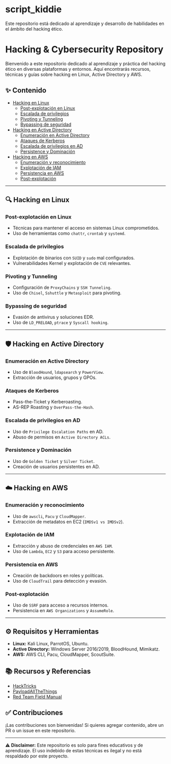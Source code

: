 # script_kiddie
Este repositorio está dedicado al aprendizaje y desarrollo de habilidades en el ámbito del hacking ético.
# Hacking & Cybersecurity Repository

Bienvenido a este repositorio dedicado al aprendizaje y práctica del hacking ético en diversas plataformas y entornos. Aquí encontrarás recursos, técnicas y guías sobre hacking en Linux, Active Directory y AWS.

## ✨ Contenido

- [Hacking en Linux](#hacking-en-linux)
  - [Post-explotación en Linux](#post-explotación-en-linux)
  - [Escalada de privilegios](#escalada-de-privilegios)
  - [Pivoting y Tunneling](#pivoting-y-tunneling)
  - [Bypassing de seguridad](#bypassing-de-seguridad)
- [Hacking en Active Directory](#hacking-en-active-directory)
  - [Enumeración en Active Directory](#enumeración-en-active-directory)
  - [Ataques de Kerberos](#ataques-de-kerberos)
  - [Escalada de privilegios en AD](#escalada-de-privilegios-en-ad)
  - [Persistence y Dominación](#persistence-y-dominación)
- [Hacking en AWS](#hacking-en-aws)
  - [Enumeración y reconocimiento](#enumeración-y-reconocimiento)
  - [Explotación de IAM](#explotación-de-iam)
  - [Persistencia en AWS](#persistencia-en-aws)
  - [Post-explotación](#post-explotación)

---

## 🔍 Hacking en Linux

### Post-explotación en Linux
- Técnicas para mantener el acceso en sistemas Linux comprometidos.
- Uso de herramientas como `chattr`, `crontab` y `systemd`.

### Escalada de privilegios
- Explotación de binarios con `SUID` y `sudo` mal configurados.
- Vulnerabilidades Kernel y explotación de `CVE` relevantes.

### Pivoting y Tunneling
- Configuración de `ProxyChains` y `SSH Tunneling`.
- Uso de `Chisel`, `Sshuttle` y `Metasploit` para pivoting.

### Bypassing de seguridad
- Evasión de antivirus y soluciones EDR.
- Uso de `LD_PRELOAD`, `ptrace` y `Syscall hooking`.

---

## 🛡️ Hacking en Active Directory

### Enumeración en Active Directory
- Uso de `BloodHound`, `ldapsearch` y `PowerView`.
- Extracción de usuarios, grupos y GPOs.

### Ataques de Kerberos
- Pass-the-Ticket y Kerberoasting.
- AS-REP Roasting y `OverPass-the-Hash`.

### Escalada de privilegios en AD
- Uso de `Privilege Escalation Paths` en AD.
- Abuso de permisos en `Active Directory ACLs`.

### Persistence y Dominación
- Uso de `Golden Ticket` y `Silver Ticket`.
- Creación de usuarios persistentes en AD.

---

## ☁️ Hacking en AWS

### Enumeración y reconocimiento
- Uso de `awscli`, `Pacu` y `CloudMapper`.
- Extracción de metadatos en EC2 (`IMDSv1 vs IMDSv2`).

### Explotación de IAM
- Extracción y abuso de credenciales en `AWS IAM`.
- Uso de `Lambda`, `EC2` y `S3` para acceso persistente.

### Persistencia en AWS
- Creación de backdoors en roles y políticas.
- Uso de `CloudTrail` para detección y evasión.

### Post-explotación
- Uso de `SSRF` para acceso a recursos internos.
- Persistencia en `AWS Organizations` y `AssumeRole`.

---

## ⚙️ Requisitos y Herramientas
- **Linux:** Kali Linux, ParrotOS, Ubuntu.
- **Active Directory:** Windows Server 2016/2019, BloodHound, Mimikatz.
- **AWS:** AWS CLI, Pacu, CloudMapper, ScoutSuite.

## 📚 Recursos y Referencias
- [HackTricks](https://book.hacktricks.xyz/)
- [PayloadAllTheThings](https://github.com/swisskyrepo/PayloadsAllTheThings)
- [Red Team Field Manual](https://www.amazon.com/Red-Team-Field-Manual-RTFM/dp/1494295504)

## ✅ Contribuciones
¡Las contribuciones son bienvenidas! Si quieres agregar contenido, abre un PR o un issue en este repositorio.

---

⚠️ **Disclaimer:** Este repositorio es solo para fines educativos y de aprendizaje. El uso indebido de estas técnicas es ilegal y no está respaldado por este proyecto.


